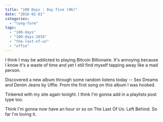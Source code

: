 ```yaml
---
title: "100 Days : Day Five (96)"
date: "2016-02-01"
categories: 
  - "long-form"
tags: 
  - "100-days"
  - "100-days-2016"
  - "the-last-of-us"
  - "uffie"
---
```


I think I may be addicted to playing Bitcoin Billionaire. It's annoying because I know it's a waste of time and yet I still find myself tapping away like a mad person.

Discovered a new album through some random listens today -- Sex Dreams and Denim Jeans by Uffie. From the first song on this album I was hooked.

Tinkered with my site again tonight. I think I'm gonna add in a playlists post type too.

Think I'm gonna now have an hour or so on The Last Of Us: Left Behind. So far I'm loving it.
